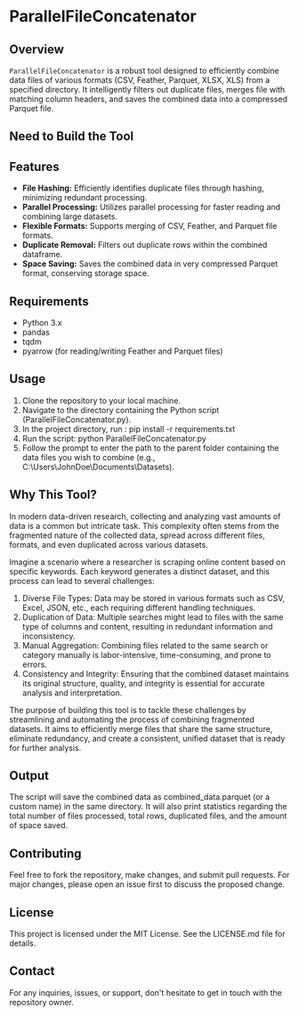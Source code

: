 # ParallelFileConcatenator

## Overview
`ParallelFileConcatenator` is a robust tool designed to efficiently combine data files of various formats (CSV, Feather, Parquet, XLSX, XLS) from a specified directory. It intelligently filters out duplicate files, merges file with matching column headers, and saves the combined data into a compressed Parquet file.

## Need to Build the Tool

## Features
- **File Hashing:** Efficiently identifies duplicate files through hashing, minimizing redundant processing.
- **Parallel Processing:** Utilizes parallel processing for faster reading and combining large datasets.
- **Flexible Formats:** Supports merging of CSV, Feather, and Parquet file formats.
- **Duplicate Removal:** Filters out duplicate rows within the combined dataframe.
- **Space Saving:** Saves the combined data in very compressed Parquet format, conserving storage space.

## Requirements
- Python 3.x
- pandas
- tqdm
- pyarrow (for reading/writing Feather and Parquet files)


## Usage
1. Clone the repository to your local machine.
3. Navigate to the directory containing the Python script (ParallelFileConcatenator.py).
4. In the project directory, run : pip install -r requirements.txt
5. Run the script: python ParallelFileConcatenator.py
6. Follow the prompt to enter the path to the parent folder containing the data files you wish to combine (e.g., C:\Users\JohnDoe\Documents\Datasets).



## Why This Tool?
In modern data-driven research, collecting and analyzing vast amounts of data is a common but intricate task. This complexity often stems from the fragmented nature of the collected data, spread across different files, formats, and even duplicated across various datasets.

Imagine a scenario where a researcher is scraping online content based on specific keywords. Each keyword generates a distinct dataset, and this process can lead to several challenges:

1. Diverse File Types: Data may be stored in various formats such as CSV, Excel, JSON, etc., each requiring different handling techniques.
2. Duplication of Data: Multiple searches might lead to files with the same type of columns and content, resulting in redundant information and inconsistency.
3. Manual Aggregation: Combining files related to the same search or category manually is labor-intensive, time-consuming, and prone to errors.
4. Consistency and Integrity: Ensuring that the combined dataset maintains its original structure, quality, and integrity is essential for accurate analysis and interpretation.

The purpose of building this tool is to tackle these challenges by streamlining and automating the process of combining fragmented datasets. It aims to efficiently merge files that share the same structure, eliminate redundancy, and create a consistent, unified dataset that is ready for further analysis.



## Output
The script will save the combined data as combined_data.parquet (or a custom name) in the same directory. It will also print statistics regarding the total number of files processed, total rows, duplicated files, and the amount of space saved.

## Contributing
Feel free to fork the repository, make changes, and submit pull requests. For major changes, please open an issue first to discuss the proposed change.

## License
This project is licensed under the MIT License. See the LICENSE.md file for details.

## Contact
For any inquiries, issues, or support, don't hesitate to get in touch with the repository owner.
